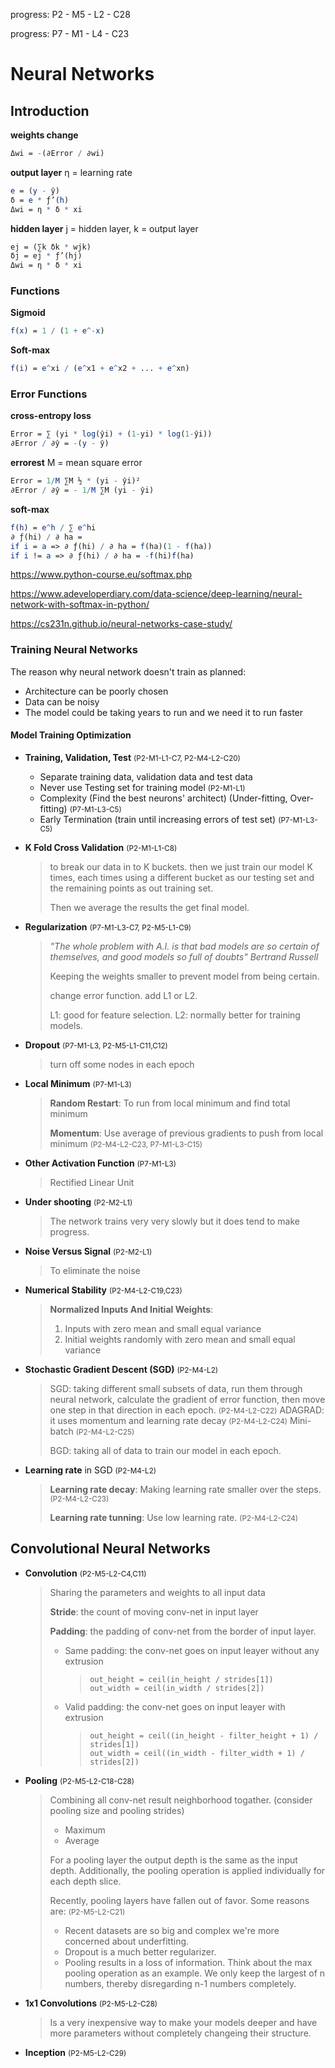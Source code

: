 progress: P2 - M5 - L2 - C28

progress: P7 - M1 - L4 - C23

# Neural Networks

## Introduction

**weights change**

```mathematica
Δwi = -(∂Error / ∂wi)
```

**output layer**
η = learning rate
```mathematica
e = (y - ŷ)
δ = e * ƒ’(h)
Δwi = η * δ * xi
```

**hidden layer**
j = hidden layer, k = output layer
```mathematica
ej = (∑k δk * wjk)
δj = ej * ƒ’(hj)
Δwi = η * δ * xi
```

### Functions

**Sigmoid**
```mathematica
f(x) = 1 / (1 + e^-x)
```

**Soft-max**

```mathematica
f(i) = e^xi / (e^x1 + e^x2 + ... + e^xn)
```

### Error Functions

**cross-entropy loss**
```mathematica
Error = ∑ (yi * log(ŷi) + (1-yi) * log(1-ŷi))
∂Error / ∂ŷ = -(y - ŷ)
```

**errorest**
M = mean square error
```mathematica
Error = 1/M ∑M ½ * (yi - ŷi)²
∂Error / ∂ŷ = - 1/M ∑M (yi - ŷi)
```

**soft-max**
```mathematica
f(h) = e^h / ∑ e^hi
∂ ƒ(hi) / ∂ ha = 
if i = a => ∂ ƒ(hi) / ∂ ha = f(ha)(1 - f(ha))
if i != a => ∂ ƒ(hi) / ∂ ha = -f(hi)f(ha)
```

https://www.python-course.eu/softmax.php

https://www.adeveloperdiary.com/data-science/deep-learning/neural-network-with-softmax-in-python/

https://cs231n.github.io/neural-networks-case-study/

### Training Neural Networks

The reason why neural network doesn't train as planned:

- Architecture can be poorly chosen
- Data can be noisy
- The model could be taking years to run and we need it to run faster

#### Model Training Optimization

- **Training, Validation, Test** <small>(P2-M1-L1-C7, P2-M4-L2-C20)</small>

  - Separate training data, validation data and test data
  - Never use Testing set for training model <small>(P2-M1-L1)</small>
  - Complexity (Find the best neurons' architect) (Under-fitting, Over-fitting) <small>(P7-M1-L3-C5)</small>
  - Early Termination (train until increasing errors of test set) <small>(P7-M1-L3-C5)</small>

- **K Fold Cross Validation** <small>(P2-M1-L1-C8)</small>

  > to break our data in to K buckets. then we just train our model K times, each times using a different bucket as our testing set and the remaining points as out training set.
  >
  > Then we average the results the get final model.

- **Regularization** <small>(P7-M1-L3-C7, P2-M5-L1-C9)</small>

  > *"The whole problem with A.I. is that bad models are so certain of themselves, and good models so full of doubts" Bertrand Russell*
  >
  > Keeping the weights smaller to prevent model from being certain.
  >
  > change error function. add L1 or L2.
  > 
  > L1: good for feature selection.
  > L2: normally better for training models.

- **Dropout** <small>(P7-M1-L3, P2-M5-L1-C11,C12)</small>

  > turn off some nodes in each epoch

- **Local Minimum** <small>(P7-M1-L3)</small>

  > **Random Restart**: To run from local minimum and find total minimum
  >
  > **Momentum**: Use average of previous gradients to push from local minimum <small>(P2-M4-L2-C23, P7-M1-L3-C15)</small>

- **Other Activation Function** <small>(P7-M1-L3)</small>

  > Rectified Linear Unit

- **Under shooting** <small>(P2-M2-L1)</small>

  > The network trains very very slowly but it does tend to make progress.

- **Noise Versus Signal** <small>(P2-M2-L1)</small>

  > To eliminate the noise

- **Numerical Stability** <small>(P2-M4-L2-C19,C23)</small>

  > **Normalized Inputs And Initial Weights**:
  >   1. Inputs with zero mean and small equal variance
  >   2. Initial weights randomly with zero mean and small equal variance

- **Stochastic Gradient Descent (SGD)** <small>(P2-M4-L2)</small>

  > SGD: taking different small subsets of data, run them through neural network, calculate the gradient of error function, then move one step in that direction in each epoch. <small>(P2-M4-L2-C22)</small>
  > ADAGRAD: it uses momentum and learning rate decay <small>(P2-M4-L2-C24)</small>
  > Mini-batch <small>(P2-M4-L2-C25)</small>
  >
  > BGD: taking all of data to train our model in each epoch.

- **Learning rate** in SGD <small>(P2-M4-L2)</small>

  > **Learning rate decay**: Making learning rate smaller over the steps. <small>(P2-M4-L2-C23)</small>
  >
  > **Learning rate tunning**: Use low learning rate. <small>(P2-M4-L2-C24)</small>

## Convolutional Neural Networks

- **Convolution** <small>(P2-M5-L2-C4,C11)</small>

  > Sharing the parameters and weights to all input data
  >
  > **Stride**: the count of moving conv-net in input layer
  >
  > **Padding**: the padding of conv-net from the border of input layer.
  >
  > - Same padding: the conv-net goes on input leayer without any extrusion
  >   > `out_height = ceil(in_height / strides[1])` <br>
  >   > `out_width = ceil(in_width / strides[2])`
  > - Valid padding: the conv-net goes on input leayer with extrusion
  >   > `out_height = ceil((in_height - filter_height + 1) / strides[1])` <br>
  >   > `out_width = ceil((in_width - filter_width + 1) / strides[2])`

- **Pooling** <small>(P2-M5-L2-C18-C28)</small>

  > Combining all conv-net result neighborhood togather. (consider pooling size and pooling strides)
  > - Maximum
  > - Average
  >
  > For a pooling layer the output depth is the same as the input depth. Additionally, the pooling operation is applied individually for each depth slice.
  >
  > Recently, pooling layers have fallen out of favor. Some reasons are: <small>(P2-M5-L2-C21)</small>
  > - Recent datasets are so big and complex we're more concerned about underfitting.
  > - Dropout is a much better regularizer.
  > - Pooling results in a loss of information. Think about the max pooling operation as an example. We only keep the largest of n numbers, thereby disregarding n-1 numbers completely.

- **1x1 Convolutions** <small>(P2-M5-L2-C28)</small>

  > Is a very inexpensive way to make your models deeper and have more parameters without completely changeing their structure.

- **Inception** <small>(P2-M5-L2-C29)</small>

  > 